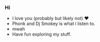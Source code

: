 ### Hi

- I love you (probably but likely not) :heart:
- Phonk and Dj Smokey is what i listen to.
- mwah
- Have fun exploring my stuff.



